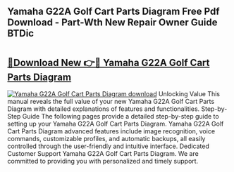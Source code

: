 ## Yamaha G22A Golf Cart Parts Diagram Free Pdf Download - Part-Wth New Repair Owner Guide BTDic

# <h2><a href="http://dfk2xl6.blite.top/?on=Yamaha+G22A+Golf+Cart+Parts+Diagram">🔗Download New 👉🔴 Yamaha G22A Golf Cart Parts Diagram</a></h2>

[![Yamaha G22A Golf Cart Parts Diagram download](https://i.imgur.com/lujVjoI.png)](http://dfk2xl6.blite.top/?on=Yamaha+G22A+Golf+Cart+Parts+Diagram)
Unlocking Value This manual reveals the full value of your new Yamaha G22A Golf Cart Parts Diagram with detailed explanations of features and functionalities. Step-by-Step Guide The following pages provide a detailed step-by-step guide to setting up your Yamaha G22A Golf Cart Parts Diagram. Yamaha G22A Golf Cart Parts Diagram advanced features include image recognition, voice commands, customizable profiles, and automatic backups, all easily controlled through the user-friendly and intuitive interface. Dedicated Customer Support Yamaha G22A Golf Cart Parts Diagram. We are committed to providing you with personalized and timely support.
